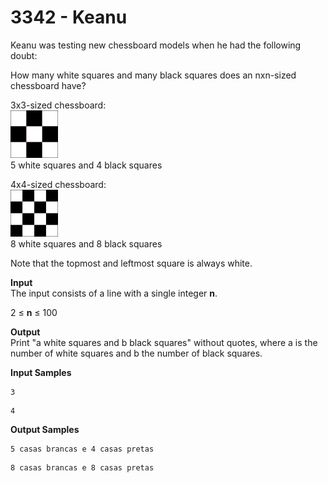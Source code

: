 # 3342 - Keanu

Keanu was testing new chessboard models when he had the following doubt:

How many white squares and many black squares does an nxn-sized chessboard have?

3x3-sized chessboard:<br>
<img src="https://github.com/ricrochads/beecrowd-solutions/blob/main/01.%20Beginner/3342%20-%20Keanu/3342_Keanu_A.png" alt="3342_Keanu_A.png" width="15%"><br>
5 white squares and 4 black squares

4x4-sized chessboard:<br>
<img src="https://github.com/ricrochads/beecrowd-solutions/blob/main/01.%20Beginner/3342%20-%20Keanu/3342_Keanu_B.png" alt="3342_Keanu_B.png" width="15%"><br>
8 white squares and 8 black squares

Note that the topmost and leftmost square is always white.

**Input**<br>
The input consists of a line with a single integer **n**.

2 ≤ **n** ≤ 100

**Output**<br>
Print "a white squares and b black squares" without quotes, where a is the number of white squares and b the number of black squares.

**Input Samples**
```	
3
```
```
4
```

**Output Samples**
```
5 casas brancas e 4 casas pretas
```
```
8 casas brancas e 8 casas pretas
```